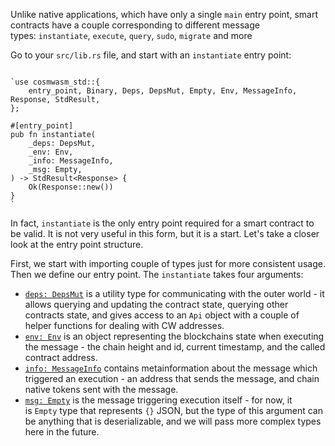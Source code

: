 Unlike native applications, which have only a single `main` entry point, smart contracts have a couple corresponding to different message types: `instantiate`, `execute`, `query`, `sudo`, `migrate` and more


Go to your `src/lib.rs` file, and start with an `instantiate` entry point:

```

`use cosmwasm_std::{
    entry_point, Binary, Deps, DepsMut, Empty, Env, MessageInfo, Response, StdResult,
};

#[entry_point]
pub fn instantiate(
    _deps: DepsMut,
    _env: Env,
    _info: MessageInfo,
    _msg: Empty,
) -> StdResult<Response> {
    Ok(Response::new())
}
`
```

In fact, `instantiate` is the only entry point required for a smart contract to be valid. It is not very useful in this form, but it is a start. Let's take a closer look at the entry point structure.

First, we start with importing couple of types just for more consistent usage. Then we define our entry point. The `instantiate` takes four arguments:

-   [`deps: DepsMut`](https://docs.rs/cosmwasm-std/1.0.0/cosmwasm_std/struct.DepsMut.html) is a utility type for communicating with the outer world - it allows querying and updating the contract state, querying other contracts state, and gives access to an `Api` object with a couple of helper functions for dealing with CW addresses.
-   [`env: Env`](https://docs.rs/cosmwasm-std/1.0.0/cosmwasm_std/struct.Env.html) is an object representing the blockchains state when executing the message - the chain height and id, current timestamp, and the called contract address.
-   [`info: MessageInfo`](https://docs.rs/cosmwasm-std/1.0.0/cosmwasm_std/struct.MessageInfo.html) contains metainformation about the message which triggered an execution - an address that sends the message, and chain native tokens sent with the message.
-   [`msg: Empty`](https://docs.rs/cosmwasm-std/1.0.0/cosmwasm_std/struct.Empty.html) is the message triggering execution itself - for now, it is `Empty` type that represents `{}` JSON, but the type of this argument can be anything that is deserializable, and we will pass more complex types here in the future.
